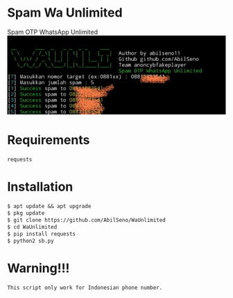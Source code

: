 # Spam Wa Unlimited
Spam OTP WhatsApp Unlimited
<img src="IMG_20201013_183819.jpg">
# Requirements
```
requests
```
# Installation 
```
$ apt update && apt upgrade
$ pkg update 
$ git clone https://github.com/AbilSeno/WaUnlimited
$ cd WaUnlimited
$ pip install requests
$ python2 sb.py
```
# Warning!!!
```
This script only work for Indonesian phone number.
```
